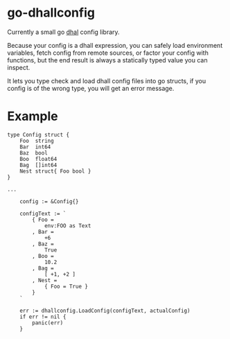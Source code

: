 # go-dhallconfig

Currently a small go [dhal](https://github.com/dhall-lang/dhall-lang) config library.

Because your config is a dhall expression, you can safely load environment variables, fetch
config from remote sources, or factor your config with functions, but the end result is always
a statically typed value you can inspect.

It lets you type check and load dhall config files into go structs, if you config is of the wrong type, you
will get an error message.

# Example

```
type Config struct {
	Foo  string
	Bar  int64
	Baz  bool
	Boo  float64
	Bag  []int64
	Nest struct{ Foo bool }
}

...

	config := &Config{}

    configText := `
        { Foo =
            env:FOO as Text
        , Bar =
            +6
        , Baz =
            True
        , Boo =
            10.2
        , Bag =
            [ +1, +2 ]
        , Nest =
            { Foo = True }
        }
    `

	err := dhallconfig.LoadConfig(configText, actualConfig)
	if err != nil {
		panic(err)
	}
```